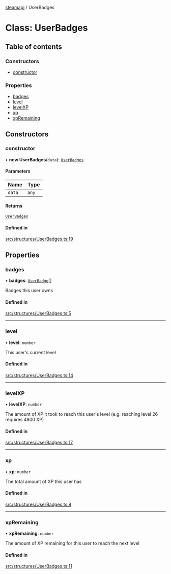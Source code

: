 [steamapi](../README.md) / UserBadges

# Class: UserBadges

## Table of contents

### Constructors

- [constructor](UserBadges.md#constructor)

### Properties

- [badges](UserBadges.md#badges)
- [level](UserBadges.md#level)
- [levelXP](UserBadges.md#levelxp)
- [xp](UserBadges.md#xp)
- [xpRemaining](UserBadges.md#xpremaining)

## Constructors

### constructor

• **new UserBadges**(`data`): [`UserBadges`](UserBadges.md)

#### Parameters

| Name | Type |
| :------ | :------ |
| `data` | `any` |

#### Returns

[`UserBadges`](UserBadges.md)

#### Defined in

[src/structures/UserBadges.ts:19](https://github.com/xDimGG/node-steamapi/blob/acff462/src/structures/UserBadges.ts#L19)

## Properties

### badges

• **badges**: [`UserBadge`](UserBadge.md)[]

Badges this user owns

#### Defined in

[src/structures/UserBadges.ts:5](https://github.com/xDimGG/node-steamapi/blob/acff462/src/structures/UserBadges.ts#L5)

___

### level

• **level**: `number`

This user's current level

#### Defined in

[src/structures/UserBadges.ts:14](https://github.com/xDimGG/node-steamapi/blob/acff462/src/structures/UserBadges.ts#L14)

___

### levelXP

• **levelXP**: `number`

The amount of XP it took to reach this user's level (e.g. reaching level 26 requires 4800 XP)

#### Defined in

[src/structures/UserBadges.ts:17](https://github.com/xDimGG/node-steamapi/blob/acff462/src/structures/UserBadges.ts#L17)

___

### xp

• **xp**: `number`

The total amount of XP this user has

#### Defined in

[src/structures/UserBadges.ts:8](https://github.com/xDimGG/node-steamapi/blob/acff462/src/structures/UserBadges.ts#L8)

___

### xpRemaining

• **xpRemaining**: `number`

The amount of XP remaining for this user to reach the next level

#### Defined in

[src/structures/UserBadges.ts:11](https://github.com/xDimGG/node-steamapi/blob/acff462/src/structures/UserBadges.ts#L11)
